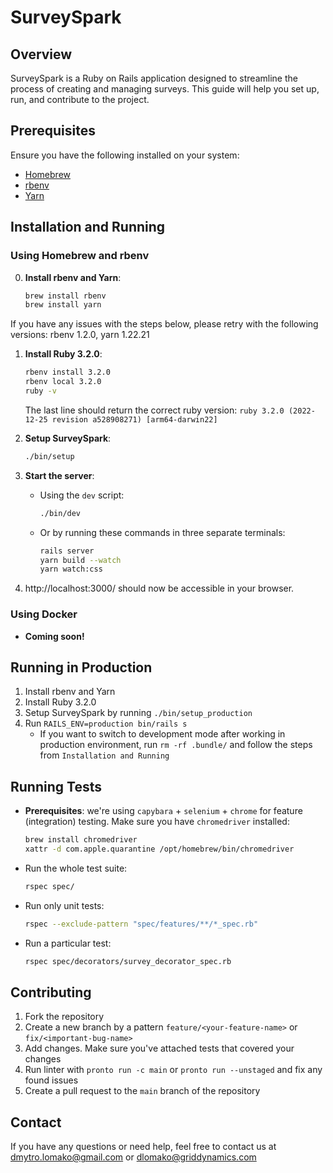 # SurveySpark

## Overview
SurveySpark is a Ruby on Rails application designed to streamline the process of creating and managing surveys. This guide will help you set up, run, and contribute to the project.

## Prerequisites
Ensure you have the following installed on your system:
- [Homebrew](https://brew.sh/)
- [rbenv](https://github.com/rbenv/rbenv#installation)
- [Yarn](https://classic.yarnpkg.com/lang/en/docs/install)

## Installation and Running

### Using Homebrew and rbenv

0. **Install rbenv and Yarn**:
    ```bash
    brew install rbenv
    brew install yarn
    ```
If you have any issues with the steps below, please retry with the following versions: rbenv 1.2.0, yarn 1.22.21

1. **Install Ruby 3.2.0**:
    ```bash
    rbenv install 3.2.0
    rbenv local 3.2.0
    ruby -v
    ```
   The last line should return the correct ruby version: `ruby 3.2.0 (2022-12-25 revision a528908271) [arm64-darwin22]`


2. **Setup SurveySpark**:
    ```bash
    ./bin/setup
    ```

3. **Start the server**:
    - Using the `dev` script:
        ```bash
        ./bin/dev
        ```
    - Or by running these commands in three separate terminals:
        ```bash
        rails server
        yarn build --watch
        yarn watch:css
        ```
4. http://localhost:3000/ should now be accessible in your browser.

### Using Docker
- **Coming soon!**

## Running in Production
1. Install rbenv and Yarn
2. Install Ruby 3.2.0
3. Setup SurveySpark by running `./bin/setup_production`
4. Run `RAILS_ENV=production bin/rails s`
    - If you want to switch to development mode after working in production environment, run `rm -rf .bundle/` and follow the steps from `Installation and Running`

## Running Tests

- **Prerequisites**: we're using `capybara` + `selenium` + `chrome` for feature (integration) testing. Make sure you have `chromedriver` installed:
    ```bash
    brew install chromedriver
    xattr -d com.apple.quarantine /opt/homebrew/bin/chromedriver
    ```
- Run the whole test suite:
    ```bash
    rspec spec/
    ```
- Run only unit tests:
    ```bash
    rspec --exclude-pattern "spec/features/**/*_spec.rb"
    ```
- Run a particular test:
    ```bash
    rspec spec/decorators/survey_decorator_spec.rb
    ```

## Contributing

1. Fork the repository
2. Create a new branch by a pattern `feature/<your-feature-name>` or `fix/<important-bug-name>`
3. Add changes. Make sure you've attached tests that covered your changes
4. Run linter with `pronto run -c main` or `pronto run --unstaged` and fix any found issues
5. Create a pull request to the `main` branch of the repository

## Contact
If you have any questions or need help, feel free to contact us at [dmytro.lomako@gmail.com](mailto:dmytro.lomako@gmail.com) or [dlomako@griddynamics.com](mailto:dlomako@griddynamics.com)
